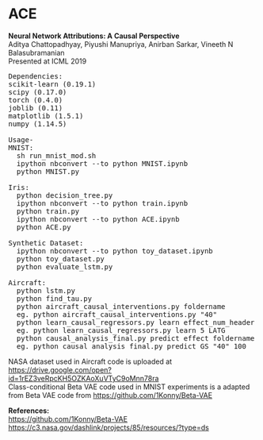 # ACE
<b>Neural Network Attributions: A Causal Perspective</b><br>
Aditya Chattopadhyay, Piyushi Manupriya, Anirban Sarkar, Vineeth N Balasubramanian<br>
Presented at ICML 2019
<pre>
Dependencies:
scikit-learn (0.19.1)
scipy (0.17.0)
torch (0.4.0)
joblib (0.11)
matplotlib (1.5.1)
numpy (1.14.5)

Usage-
MNIST:
  sh run_mnist_mod.sh
  ipython nbconvert --to python MNIST.ipynb
  python MNIST.py
  
Iris:
  python decision_tree.py
  ipython nbconvert --to python train.ipynb
  python train.py
  ipython nbconvert --to python ACE.ipynb
  python ACE.py
  
Synthetic Dataset:
  ipython nbconvert --to python toy_dataset.ipynb
  python toy_dataset.py
  python evaluate_lstm.py
  
Aircraft:
  python lstm.py
  python find_tau.py
  python aircraft_causal_interventions.py foldername
  eg. python aircraft_causal_interventions.py "40"
  python learn_causal_regressors.py learn effect_num_header effect
  eg. python learn_causal_regressors.py learn 5 LATG
  python causal_analysis_final.py predict effect foldername start_time
  eg. python causal_analysis_final.py predict GS "40" 100
</pre>
NASA dataset used in Aircraft code is uploaded at https://drive.google.com/open?id=1rEZ3veRpcKH5OZKAoXuVTyC9oMnn78ra <br>
Class-conditional Beta VAE code used in MNIST experiments is a adapted from Beta VAE code from https://github.com/1Konny/Beta-VAE <br>

<b>References:</b><br>
https://github.com/1Konny/Beta-VAE<br>
https://c3.nasa.gov/dashlink/projects/85/resources/?type=ds

